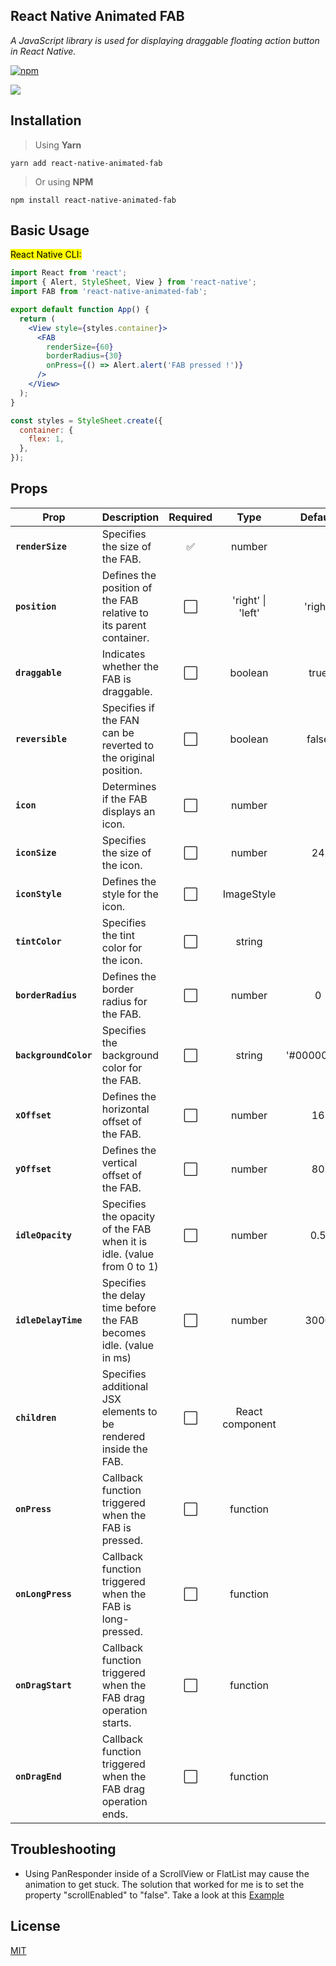 ## React Native Animated FAB
*A JavaScript library is used for displaying draggable floating action button in React Native.*


[![npm](https://img.shields.io/npm/v/react-native-animated-fab.svg?style=flat-square&color=blue)](https://www.npmjs.com/package/react-native-animated-fab)


<img src="https://github.com/taingoo/react-native-animated-fab/blob/master/example/src/demo.gif">


## Installation

 > Using **Yarn**
 
    yarn add react-native-animated-fab

> Or using **NPM**

    npm install react-native-animated-fab
    
## Basic Usage
<mark>React Native CLI:</mark>

```jsx
import React from 'react';
import { Alert, StyleSheet, View } from 'react-native';
import FAB from 'react-native-animated-fab';

export default function App() {
  return (
    <View style={styles.container}>
      <FAB
        renderSize={60}
        borderRadius={30}
        onPress={() => Alert.alert('FAB pressed !')}
      />
    </View>
  );
}

const styles = StyleSheet.create({
  container: {
    flex: 1,
  },
});
```

## Props

| Prop                         | Description                                            | Required                     | Type           | Default                                   |
| ---------------------------- | -------------------------------------------------------| :----------------------------------------------:| :------------------------------------------:|:------:
| **`renderSize`**                  | Specifies the size of the FAB.                                       | :white_check_mark:           | number         |  
| **`position`**                 | Defines the position of the FAB relative to its parent container.                                      | :white_large_square:           | 'right' \| 'left' | 'right'    
| **`draggable`**           | Indicates whether the FAB is draggable.                    | :white_large_square:         | boolean         | true                               
| **`reversible`**         | Specifies if the FAN can be reverted to the original position.                                   | :white_large_square:         | boolean         | false
| **`icon`**       | Determines if the FAB displays an icon.                                     | :white_large_square:         | number         |   
| **`iconSize`**              | Specifies the size of the icon.                                        | :white_large_square:         | number         | 24     
| **`iconStyle`**           | Defines the style for the icon.                       | :white_large_square:         | ImageStyle         |                           
| **`tintColor`**             | Specifies the tint color for the icon.                                            | :white_large_square:         | string         | 
| **`borderRadius`**            | Defines the border radius for the FAB.                                          | :white_large_square:         | number         | 0  
| **`backgroundColor`**                 | Specifies the background color for the FAB.                                    | :white_large_square:         | string       | '#00000090' 
| **`xOffset`**               | Defines the horizontal offset of the FAB.                        | :white_large_square:         | number         | 16 
| **`yOffset`**                 | Defines the vertical offset of the FAB.                     | :white_large_square:         | number        | 80   
| **`idleOpacity`**                 | Specifies the opacity of the FAB when it is idle. (value from 0 to 1)                    | :white_large_square:         | number        | 0.5   
| **`idleDelayTime`**                 | Specifies the delay time before the FAB becomes idle. (value in ms)                  | :white_large_square:         | number        | 3000    
| **`children`**                 |  Specifies additional JSX elements to be rendered inside the FAB.                   | :white_large_square:         | React component        |     
| **`onPress`**            | Callback function triggered when the FAB is pressed.                                   | :white_large_square:         | function      | 
| **`onLongPress`**            | Callback function triggered when the FAB is long-pressed.                              | :white_large_square:         | function     |
| **`onDragStart`**            | Callback function triggered when the FAB drag operation starts.                               | :white_large_square:         | function     |
| **`onDragEnd`**            | Callback function triggered when the FAB drag operation ends.                            | :white_large_square:         | function     |


## Troubleshooting
- Using PanResponder inside of a ScrollView or FlatList may cause the animation to get stuck. The solution that worked for me is to set the property "scrollEnabled" to "false". Take a look at this [Example](https://github.com/taingoo/react-native-animated-fab/blob/master/example/src/App.tsx)

## License

[MIT](https://github.com/taingoo/react-native-animated-fab/blob/master/LICENSE)
